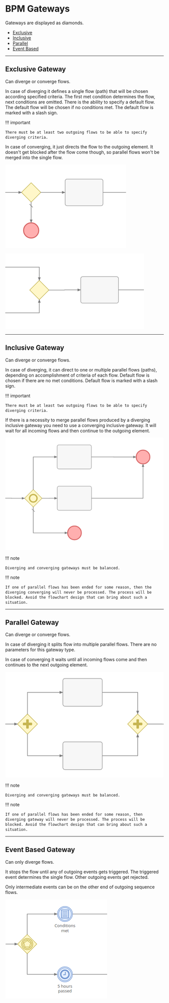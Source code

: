 # BPM Gateways

Gateways are displayed as diamonds.

* [Exclusive](#exclusive-gateway)
* [Inclusive](#inclusive-gateway)
* [Parallel](#parallel-gateway)
* [Event Based](#event-based-gateway)

----

## Exclusive Gateway

Can diverge or converge flows.

In case of diverging it defines a single flow (path) that will be chosen according specified criteria. The first met condition determines the flow, next conditions are omitted. There is the ability to specify a default flow. The default flow will be chosen if no conditions met. The default flow is marked with a slash sign.

!!! important

    There must be at least two outgoing flows to be able to specify diverging criteria.

In case of converging, it just directs the flow to the outgoing element. It doesn't get blocked after the flow come though, so parallel flows won't be merged into the single flow.

![exclusive gateway divergent](https://raw.githubusercontent.com/espocrm/documentation/master/docs/_static/images/administration/bpm/gateway-exclusive-divergent.png)

![exclusive gateway convergent](https://raw.githubusercontent.com/espocrm/documentation/master/docs/_static/images/administration/bpm/gateway-exclusive-convergent.png)

----

## Inclusive Gateway

Can diverge or converge flows.

In case of diverging, it can direct to one or multiple parallel flows (paths), depending on accomplishment of criteria of each flow. Default flow is chosen if there are no met conditions. Default flow is marked with a slash sign.

!!! important

    There must be at least two outgoing flows to be able to specify diverging criteria.

If there is a necessity to merge parallel flows produced by a diverging inclusive gateway you need to use a converging inclusive gateway. It will wait for all incoming flows and then continue to the outgoing element.

![inclusive gateway](https://raw.githubusercontent.com/espocrm/documentation/master/docs/_static/images/administration/bpm/gateway-inclusive.png)

!!! note

    Diverging and converging gateways must be balanced.

!!! note

    If one of parallel flows has been ended for some reason, then the diverging converging will never be processed. The process will be blocked. Avoid the flowchart design that can bring about such a situation.

----

## Parallel Gateway

Can diverge or converge flows.

In case of diverging it splits flow into multiple parallel flows. There are no parameters for this gateway type.

In case of converging it waits until all incoming flows come and then continues to the next outgoing element.

![parallel gateway](https://raw.githubusercontent.com/espocrm/documentation/master/docs/_static/images/administration/bpm/gateway-parallel.png)

!!! note

    Diverging and converging gateways must be balanced.

!!! note

    If one of parallel flows has been ended for some reason, then diverging gateway will never be processed. The process will be blocked. Avoid the flowchart design that can bring about such a situation.

----

## Event Based Gateway

Can only diverge flows.

It stops the flow until any of outgoing events gets triggered. The triggered event determines the single flow. Other outgoing events get rejected.

Only intermediate events can be on the other end of outgoing sequence flows.

![event based gateway](https://raw.githubusercontent.com/espocrm/documentation/master/docs/_static/images/administration/bpm/gateway-event-based.png)
